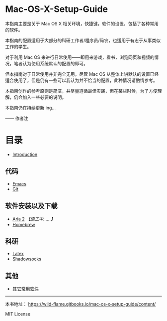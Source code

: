 # Mac-OS-X-Setup-Guide

本指南主要是关于 Mac OS X 相关环境，快捷键，软件的设置，包括了各种常用的软件。


本指南的配置适用于大部分的科研工作者/程序员/码农，也适用于有志于从事类似工作的学生。

对于利用 Mac OS 来进行日常使用——即用来游戏，看书，浏览网页和视频的情况，笔者认为使用系统默认的配置的即可。 

但本指南对于日常使用并非完全无用，尽管 Mac OS 从整体上讲默认的设置已经适合使用了，但是仍有一些可以我认为并不恰当的配置，此种情况请酌情参考。

本指南创作的参考原则是简洁，并尽量遵循最佳实践，但在某些时候，为了方便理解，仍会加入一些必要的说明。

本指南仍在持续更新 ing...

—— 作者注

# 目录

* [Introduction](README.md)


## 代码
* [Emacs](emacs.md)
* [Git](git.md)

## 软件安装以及下载
* [Aria 2](aria_2.md)  *【施工中……】*
* [Homebrew](homebrew.md)
 
## 科研
* [Latex](latex.md)
* [Shadowsocks](shadowsocks.md)

## 其他

* [其它常用软件](Others.md)

---

本书地址： https://wild-flame.gitbooks.io/mac-os-x-setup-guide/content/

MIT License
